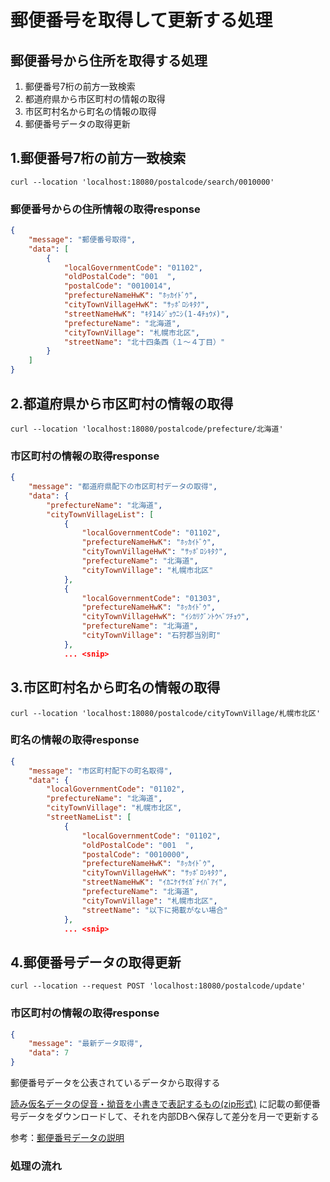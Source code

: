 # 郵便番号を取得して更新する処理

## 郵便番号から住所を取得する処理

1. 郵便番号7桁の前方一致検索
2. 都道府県から市区町村の情報の取得
3. 市区町村名から町名の情報の取得
4. 郵便番号データの取得更新

## 1.郵便番号7桁の前方一致検索

``` shell
curl --location 'localhost:18080/postalcode/search/0010000'
```

### 郵便番号からの住所情報の取得response

``` json
{
    "message": "郵便番号取得",
    "data": [
        {
            "localGovernmentCode": "01102",
            "oldPostalCode": "001  ",
            "postalCode": "0010014",
            "prefectureNameHwK": "ﾎｯｶｲﾄﾞｳ",
            "cityTownVillageHwK": "ｻｯﾎﾟﾛｼｷﾀｸ",
            "streetNameHwK": "ｷﾀ14ｼﾞｮｳﾆｼ(1-4ﾁｮｳﾒ)",
            "prefectureName": "北海道",
            "cityTownVillage": "札幌市北区",
            "streetName": "北十四条西（１〜４丁目）"
        }
    ]
}
```

## 2.都道府県から市区町村の情報の取得

``` shell
curl --location 'localhost:18080/postalcode/prefecture/北海道'
```

### 市区町村の情報の取得response

``` json
{
    "message": "都道府県配下の市区町村データの取得",
    "data": {
        "prefectureName": "北海道",
        "cityTownVillageList": [
            {
                "localGovernmentCode": "01102",
                "prefectureNameHwK": "ﾎｯｶｲﾄﾞｳ",
                "cityTownVillageHwK": "ｻｯﾎﾟﾛｼｷﾀｸ",
                "prefectureName": "北海道",
                "cityTownVillage": "札幌市北区"
            },
            {
                "localGovernmentCode": "01303",
                "prefectureNameHwK": "ﾎｯｶｲﾄﾞｳ",
                "cityTownVillageHwK": "ｲｼｶﾘｸﾞﾝﾄｳﾍﾞﾂﾁｮｳ",
                "prefectureName": "北海道",
                "cityTownVillage": "石狩郡当別町"
            },
            ... <snip>
```

## 3.市区町村名から町名の情報の取得

``` shell
curl --location 'localhost:18080/postalcode/cityTownVillage/札幌市北区'
```

### 町名の情報の取得response

``` json
{
    "message": "市区町村配下の町名取得",
    "data": {
        "localGovernmentCode": "01102",
        "prefectureName": "北海道",
        "cityTownVillage": "札幌市北区",
        "streetNameList": [
            {
                "localGovernmentCode": "01102",
                "oldPostalCode": "001  ",
                "postalCode": "0010000",
                "prefectureNameHwK": "ﾎｯｶｲﾄﾞｳ",
                "cityTownVillageHwK": "ｻｯﾎﾟﾛｼｷﾀｸ",
                "streetNameHwK": "ｲｶﾆｹｲｻｲｶﾞﾅｲﾊﾞｱｲ",
                "prefectureName": "北海道",
                "cityTownVillage": "札幌市北区",
                "streetName": "以下に掲載がない場合"
            },
            ... <snip>
```

## 4.郵便番号データの取得更新

``` shell
curl --location --request POST 'localhost:18080/postalcode/update'
```

### 市区町村の情報の取得response

``` json
{
    "message": "最新データ取得",
    "data": 7
}
```

郵便番号データを公表されているデータから取得する

[読み仮名データの促音・拗音を小書きで表記するもの(zip形式)](https://www.post.japanpost.jp/zipcode/dl/kogaki-zip.html)
に記載の郵便番号データをダウンロードして、それを内部DBへ保存して差分を月一で更新する

参考：[郵便番号データの説明](https://www.post.japanpost.jp/zipcode/dl/readme.html)

### 処理の流れ

